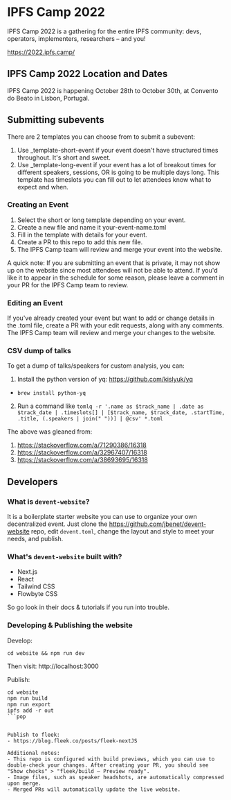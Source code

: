 # IPFS Camp 2022

IPFS Camp 2022 is a gathering for the entire IPFS community: devs, operators, implementers, researchers – and you!

https://2022.ipfs.camp/

## IPFS Camp 2022 Location and Dates

IPFS Camp 2022 is happening October 28th to October 30th, at Convento do Beato in Lisbon, Portugal.

## Submitting subevents

There are 2 templates you can choose from to submit a subevent:
1. Use _template-short-event if your event doesn't have structured times throughout. It's short and sweet.
2. Use _template-long-event if your event has a lot of breakout times for different speakers, sessions, OR is going to be multiple days long. This template has timeslots you can fill out to let attendees know what to expect and when.

### Creating an Event

1. Select the short or long template depending on your event.
2. Create a new file and name it your-event-name.toml
3. Fill in the template with details for your event.
4. Create a PR to this repo to add this new file.
5. The IPFS Camp team will review and merge your event into the website. 

A quick note: If you are submitting an event that is private, it may not show up on the website since most attendees will not be able to attend. If you'd like it to appear in the schedule for some reason, please leave a comment in your PR for the IPFS Camp team to review.

### Editing an Event

If you've already created your event but want to add or change details in the .toml file, create a PR with your edit requests, along with any comments. The IPFS Camp team will review and merge your changes to the website.

### CSV dump of talks

To get a dump of talks/speakers for custom analysis, you can:
1. Install the python version of yq: https://github.com/kislyuk/yq
  - ``brew install python-yq``
2. Run a command like ``tomlq -r '.name as $track_name | .date as $track_date | .timeslots[] | [$track_name, $track_date, .startTime, .title, (.speakers | join(" "))] | @csv' *.toml``

The above was gleaned from:
1. https://stackoverflow.com/a/71290386/16318
2. https://stackoverflow.com/a/32967407/16318
3. https://stackoverflow.com/a/38693695/16318

## Developers

### What is `devent-website`?

It is a boilerplate starter website you can use to organize your own decentralized event.
Just clone the https://github.com/jbenet/devent-website repo,
edit `devent.toml`, change the layout and style to meet your needs,
and publish.

### What's `devent-website` built with?

- Next.js
- React
- Tailwind CSS
- Flowbyte CSS

So go look in their docs & tutorials if you run into trouble.

### Developing & Publishing the website

Develop:
```
cd website && npm run dev
```
Then visit: http://localhost:3000


Publish:
```
cd website
npm run build
npm run export
ipfs add -r out
```pop


Publish to fleek:
- https://blog.fleek.co/posts/fleek-nextJS

Additional notes:
- This repo is configured with build previews, which you can use to double-check your changes. After creating your PR, you should see "Show checks" > "fleek/build — Preview ready".
- Image files, such as speaker headshots, are automatically compressed upon merge.
- Merged PRs will automatically update the live website.

